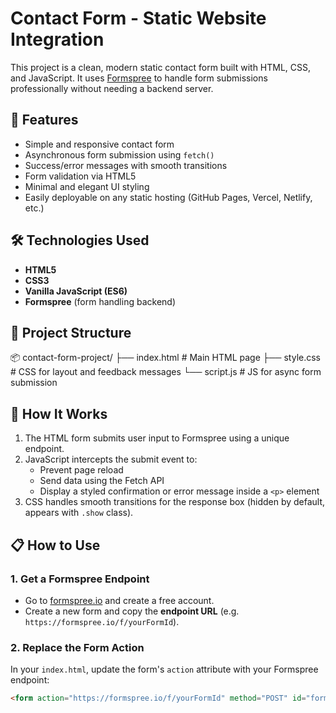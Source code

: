 # Contact Form - Static Website Integration

This project is a clean, modern static contact form built with HTML, CSS, and JavaScript. It uses [Formspree](https://formspree.io/) to handle form submissions professionally without needing a backend server.

## 🚀 Features

- Simple and responsive contact form
- Asynchronous form submission using `fetch()`
- Success/error messages with smooth transitions
- Form validation via HTML5
- Minimal and elegant UI styling
- Easily deployable on any static hosting (GitHub Pages, Vercel, Netlify, etc.)

## 🛠 Technologies Used

- **HTML5**
- **CSS3**
- **Vanilla JavaScript (ES6)**
- **Formspree** (form handling backend)

## 📁 Project Structure

📦 contact-form-project/
├── index.html # Main HTML page
├── style.css # CSS for layout and feedback messages
└── script.js # JS for async form submission

## 🧩 How It Works

1. The HTML form submits user input to Formspree using a unique endpoint.
2. JavaScript intercepts the submit event to:
   - Prevent page reload
   - Send data using the Fetch API
   - Display a styled confirmation or error message inside a `<p>` element
3. CSS handles smooth transitions for the response box (hidden by default, appears with `.show` class).

## 📋 How to Use

### 1. Get a Formspree Endpoint

- Go to [formspree.io](https://formspree.io) and create a free account.
- Create a new form and copy the **endpoint URL** (e.g. `https://formspree.io/f/yourFormId`).

### 2. Replace the Form Action

In your `index.html`, update the form's `action` attribute with your Formspree endpoint:

```html
<form action="https://formspree.io/f/yourFormId" method="POST" id="form-contact">
